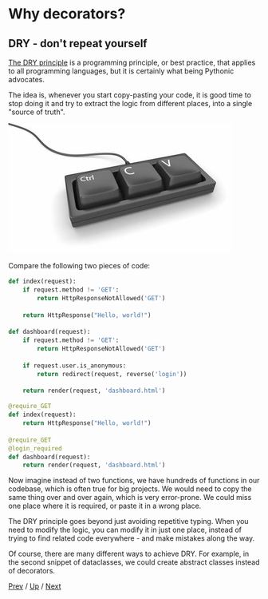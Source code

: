 # Why decorators?

## DRY - don't repeat yourself

[The DRY principle](https://en.wikipedia.org/wiki/Don%27t_repeat_yourself)
is a programming principle, or best practice, that applies to all programming languages,
but it is certainly what being Pythonic advocates.

The idea is, whenever you start copy-pasting your code,
it is good time to stop doing it and try to extract the logic from different places,
into a single "source of truth".

![ctrl-c-v](ctrl-c-v.jpg)

Compare the following two pieces of code:

```python
def index(request):
    if request.method != 'GET':
        return HttpResponseNotAllowed('GET')

    return HttpResponse("Hello, world!")

def dashboard(request):
    if request.method != 'GET':
        return HttpResponseNotAllowed('GET')

    if request.user.is_anonymous:
        return redirect(request, reverse('login'))

    return render(request, 'dashboard.html')
```

```python
@require_GET
def index(request):
    return HttpResponse("Hello, world!")

@require_GET
@login_required
def dashboard(request):
    return render(request, 'dashboard.html')
```

Now imagine instead of two functions, we have hundreds of functions in our codebase,
which is often true for big projects.
We would need to copy the same thing over and over again, which is very error-prone.
We could miss one place where it is required, or paste it in a wrong place.

The DRY principle goes beyond just avoiding repetitive typing.
When you need to modify the logic, you can modify it in just one place,
instead of trying to find related code everywhere - and make mistakes along the way.

Of course, there are many different ways to achieve DRY.
For example, in the second snippet of dataclasses,
we could create abstract classes instead of decorators.

[Prev](../README.md) /
[Up](../README.md) /
[Next](../2-modular/README.md)
